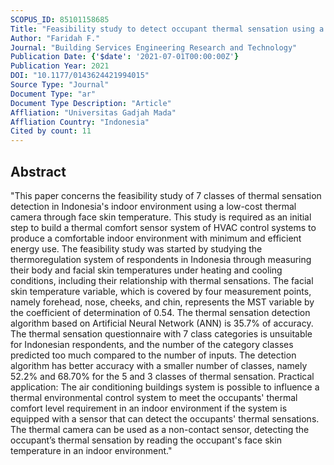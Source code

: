 ```yaml
---
SCOPUS_ID: 85101158685
Title: "Feasibility study to detect occupant thermal sensation using a low-cost thermal camera for indoor environments in Indonesia"
Author: "Faridah F."
Journal: "Building Services Engineering Research and Technology"
Publication Date: {'$date': '2021-07-01T00:00:00Z'}
Publication Year: 2021
DOI: "10.1177/0143624421994015"
Source Type: "Journal"
Document Type: "ar"
Document Type Description: "Article"
Affliation: "Universitas Gadjah Mada"
Affliation Country: "Indonesia"
Cited by count: 11
---
```


## Abstract
"This paper concerns the feasibility study of 7 classes of thermal sensation detection in Indonesia's indoor environment using a low-cost thermal camera through face skin temperature. This study is required as an initial step to build a thermal comfort sensor system of HVAC control systems to produce a comfortable indoor environment with minimum and efficient energy use. The feasibility study was started by studying the thermoregulation system of respondents in Indonesia through measuring their body and facial skin temperatures under heating and cooling conditions, including their relationship with thermal sensations. The facial skin temperature variable, which is covered by four measurement points, namely forehead, nose, cheeks, and chin, represents the MST variable by the coefficient of determination of 0.54. The thermal sensation detection algorithm based on Artificial Neural Network (ANN) is 35.7% of accuracy. The thermal sensation questionnaire with 7 class categories is unsuitable for Indonesian respondents, and the number of the category classes predicted too much compared to the number of inputs. The detection algorithm has better accuracy with a smaller number of classes, namely 52.2% and 68.70% for the 5 and 3 classes of thermal sensation. Practical application: The air conditioning buildings system is possible to influence a thermal environmental control system to meet the occupants' thermal comfort level requirement in an indoor environment if the system is equipped with a sensor that can detect the occupants' thermal sensations. The thermal camera can be used as a non-contact sensor, detecting the occupant’s thermal sensation by reading the occupant's face skin temperature in an indoor environment."
